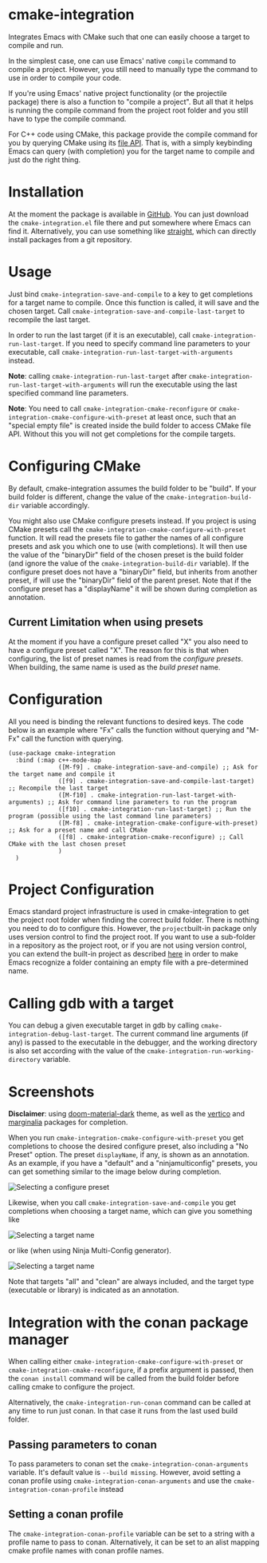# cmake-integration


Integrates Emacs with CMake such that one can easily choose a target to compile and run.


In the simplest case, one can use Emacs' native `compile` command to compile a project. However, you still need to manually type the command to use in order to compile your code.

If you're using Emacs' native project functionality (or the projectile package) there is also a function to "compile a project". But all that it helps is running the compile command from the project root folder and you still have to type the compile command.


For C++ code using CMake, this package provide the compile command for you by querying CMake using its [file API](https://cmake.org/cmake/help/latest/manual/cmake-file-api.7.html). That is, with a simply keybinding Emacs can query (with completion) you for the target name to compile and just do the right thing.


# Installation

At the moment the package is available in [GitHub](https://github.com/darcamo/cmake-integration). You can just download the `cmake-integration.el` file there and put somewhere where Emacs can find it. Alternatively, you can use something like [straight](https://github.com/raxod502/straight.el), which can directly install packages from a git repository.


# Usage

Just bind `cmake-integration-save-and-compile` to a key to get
completions for a target name to compile. Once this function is
called, it will save and the chosen target. Call
`cmake-integration-save-and-compile-last-target` to recompile the last
target.


In order to run the last target (if it is an executable), call
`cmake-integration-run-last-target`. If you need to specify command
line parameters to your executable, call
`cmake-integration-run-last-target-with-arguments` instead.

**Note**: calling `cmake-integration-run-last-target` after
`cmake-integration-run-last-target-with-arguments` will run the
executable using the last specified command line parameters.

**Note**: You need to call `cmake-integration-cmake-reconfigure` or
`cmake-integration-cmake-configure-with-preset` at least once, such
that an "special empty file" is created inside the build folder to
access CMake file API. Without this you will not get completions for
the compile targets.

# Configuring CMake

By default, cmake-integration assumes the build folder to be "build". If your build folder is different, change the value of the `cmake-integration-build-dir` variable accordingly.

You might also use CMake configure presets instead. If you project is using CMake presets call the `cmake-integration-cmake-configure-with-preset` function. It will read the presets file to gather the names of all configure presets and ask you which one to use (with completions). It will then use the value of the "binaryDir" field of the chosen preset is the build folder (and ignore the value of the `cmake-integration-build-dir` variable). If the configure preset does not have a "binaryDir" field, but inherits from another preset, if will use the "binaryDir" field of the parent preset. Note that if the configure preset has a "displayName" it will be shown during completion as annotation.

## Current Limitation when using presets

At the moment if you have a configure preset called "X" you also need
to have a configure preset called "X". The reason for this is that
when configuring, the list of preset names is read from the *configure
presets*. When building, the same name is used as the *build preset*
name.

# Configuration

All you need is binding the relevant functions to desired keys. The code below is an example where "Fx" calls the function without querying and "M-Fx" call the function with querying.

```emacs-lisp
(use-package cmake-integration
  :bind (:map c++-mode-map
              ([M-f9] . cmake-integration-save-and-compile) ;; Ask for the target name and compile it
              ([f9] . cmake-integration-save-and-compile-last-target) ;; Recompile the last target
              ([M-f10] . cmake-integration-run-last-target-with-arguments) ;; Ask for command line parameters to run the program
              ([f10] . cmake-integration-run-last-target) ;; Run the program (possible using the last command line parameters)
              ([M-f8] . cmake-integration-cmake-configure-with-preset) ;; Ask for a preset name and call CMake
              ([f8] . cmake-integration-cmake-reconfigure) ;; Call CMake with the last chosen preset
              )
  )
```

# Project Configuration

Emacs standard project infrastructure is used in cmake-integration to
get the project root folder when finding the correct build folder.
There is nothing you need to do to configure this. However, the
`project`built-in package only uses version control to find the
project root. If you want to use a sub-folder in a repository as the
project root, or if you are not using version control, you can extend
the built-in project as described
[here](https://www.manueluberti.eu/emacs/2020/11/14/extending-project/)
in order to make Emacs recognize a folder containing an empty file
with a pre-determined name.

# Calling gdb with a target

You can debug a given executable target in gdb by calling
`cmake-integration-debug-last-target`. The current command line
arguments (if any) is passed to the executable in the debugger, and
the working directory is also set according with the value of the
`cmake-integration-run-working-directory` variable.

# Screenshots

**Disclaimer**: using
[doom-material-dark](https://github.com/doomemacs/themes) theme, as
well as the [vertico](https://github.com/minad/vertico) and
[marginalia](https://github.com/minad/marginalia) packages for
completion.


When you run `cmake-integration-cmake-configure-with-preset` you get
completions to choose the desired configure preset, also including a
"No Preset" option. The preset `displayName`, if any, is shown as an
annotation. As an example, if you have a "default" and a
"ninjamulticonfig" presets, you can get something similar to the image
below during completion.

![Selecting a configure preset](images/selecting-configuration.png)

Likewise, when you call `cmake-integration-save-and-compile` you get
completions when choosing a target name, which can give you something
like

![Selecting a target name](images/selecting-a-target.png)

or like (when using Ninja Multi-Config generator).

![Selecting a target name](images/selecting-a-target-multi-config.png)

Note that targets "all" and "clean" are always included, and the
target type (executable or library) is indicated as an annotation.


# Integration with the conan package manager

When calling either `cmake-integration-cmake-configure-with-preset` or
`cmake-integration-cmake-reconfigure`, if a prefix argument is passed,
then the `conan install` command will be called from the build folder
before calling cmake to configure the project.

Alternatively, the `cmake-integration-run-conan` command can be
called at any time to run just conan. In that case it runs from the
last used build folder.

## Passing parameters to conan

To pass parameters to conan set the
`cmake-integration-conan-arguments` variable. It's default value is
`--build missing`. However, avoid setting a conan profile using
`cmake-integration-conan-arguments` and use the
`cmake-integration-conan-profile` instead

## Setting a conan profile

The `cmake-integration-conan-profile` variable can be set to a string
with a profile name to pass to conan. Alternatively, it can be set to
an alist mapping cmake profile names with conan profile names.
